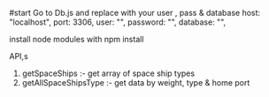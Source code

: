 #start
Go to Db.js and replace with your user , pass & database
host: "localhost",
port: 3306,
user: "",
password: "",
database: "",

install node modules with npm install

API,s

1. getSpaceShips :- get array of space ship types
2. getAllSpaceShipsType :- get data by weight, type & home port

